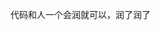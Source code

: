 
代码和人一个会润就可以，润了润了

<!---
KIayanami/KIayanami is a ✨ special ✨ repository because its `README.md` (this file) appears on your GitHub profile.
You can click the Preview link to take a look at your changes.
--->
